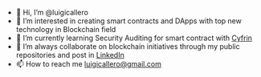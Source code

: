 - 👋 Hi, I’m @luigicallero
- 👀 I’m interested in creating smart contracts and DApps with top new technology in Blockchain field
- 🌱 I’m currently learning Security Auditing for smart contract with [Cyfrin](https://updraft.cyfrin.io/courses/security) 
- 💞️ I’m always collaborate on blockchain initiatives through my public repositories and post in [LinkedIn](https://www.linkedin.com/in/luisignaciocallero/recent-activity/all/)
- 📫 How to reach me luigicallero@gmail.com

<!---
luigicallero/luigicallero is a ✨ special ✨ repository because its `README.md` (this file) appears on your GitHub profile.
You can click the Preview link to take a look at your changes.
--->
